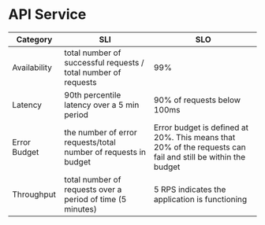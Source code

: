 # API Service

| Category     | SLI                                                              | SLO                                                                                                         |
|--------------|------------------------------------------------------------------|-------------------------------------------------------------------------------------------------------------|
| Availability | total number of successful requests / total number of requests   | 99%                                                                                                         |
| Latency      | 90th percentile latency over a 5 min period                      | 90% of requests below 100ms                                                                                 |
| Error Budget | the number of error requests/total number of requests in budget  | Error budget is defined at 20%. This means that 20% of the requests can fail and still be within the budget |
| Throughput   | total number of requests over a period of time (5 minutes)       | 5 RPS indicates the application is functioning                                                              |
